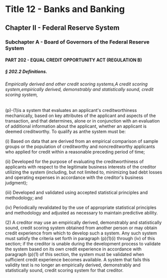 
# Title 12 - Banks and Banking
## Chapter II - Federal Reserve System
### Subchapter A - Board of Governors of the Federal Reserve System
#### PART 202 - EQUAL CREDIT OPPORTUNITY ACT (REGULATION B)
##### § 202.2 Definitions.
###### Empirically derived and other credit scoring systems,A credit scoring system,empirically derived, demonstrably and statistically sound, credit scoring system,

(p)-(1)is a system that evaluates an applicant's creditworthiness mechanically, based on key attributes of the applicant and aspects of the transaction, and that determines, alone or in conjunction with an evaluation of additional information about the applicant, whether an applicant is deemed creditworthy. To qualify as anthe system must be:

(i) Based on data that are derived from an empirical comparison of sample groups or the population of creditworthy and noncreditworthy applicants who applied for credit within a reasonable preceding period of time;

(ii) Developed for the purpose of evaluating the creditworthiness of applicants with respect to the legitimate business interests of the creditor utilizing the system (including, but not limited to, minimizing bad debt losses and operating expenses in accordance with the creditor's business judgment);

(iii) Developed and validated using accepted statistical principles and methodology; and

(iv) Periodically revalidated by the use of appropriate statistical principles and methodology and adjusted as necessary to maintain predictive ability.

(2) A creditor may use an empirically derived, demonstrably and statistically sound, credit scoring system obtained from another person or may obtain credit experience from which to develop such a system. Any such system must satisfy the criteria set forth in paragraph (p)(1)(i) through (iv) of this section; if the creditor is unable during the development process to validate the system based on its own credit experience in accordance with paragraph (p)(1) of this section, the system must be validated when sufficient credit experience becomes available. A system that fails this validity test is no longer an empirically derived, demonstrably and statistically sound, credit scoring system for that creditor.

